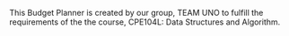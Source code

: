 This Budget Planner is created by our group, TEAM UNO to fulfill the requirements of the the course, CPE104L: Data Structures and Algorithm.
